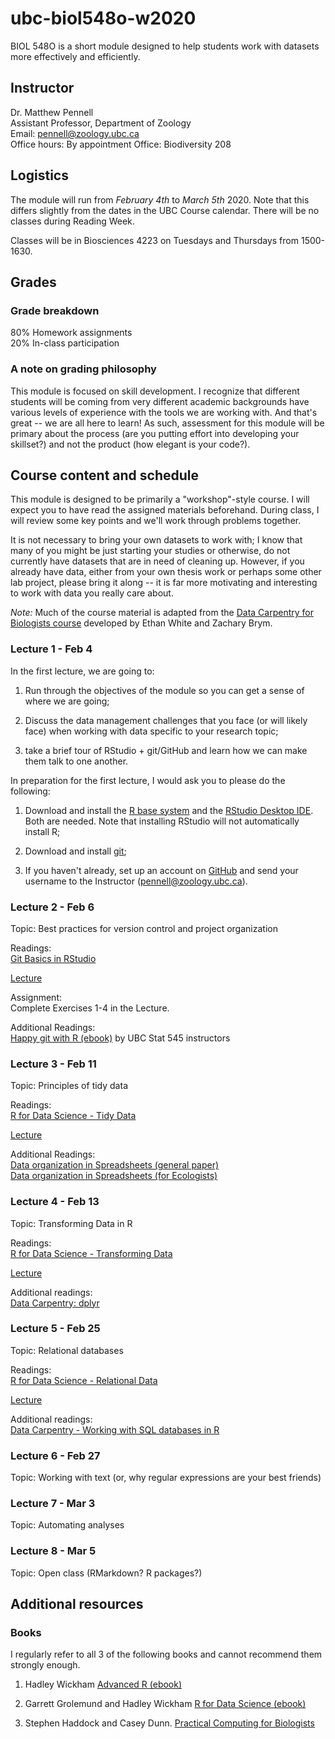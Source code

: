 # ubc-biol548o-w2020

BIOL 548O is a short module designed to help students work with datasets more effectively and efficiently. 


## Instructor

Dr. Matthew Pennell   
Assistant Professor, Department of Zoology   
Email: pennell@zoology.ubc.ca   
Office hours: By appointment
Office: Biodiversity 208


## Logistics

The module will run from *February 4th* to *March 5th* 2020. Note that this differs slightly from the dates in the UBC Course calendar. There will be no classes during Reading Week.

Classes will be in Biosciences 4223 on Tuesdays and Thursdays from 1500-1630.


## Grades

### Grade breakdown

80% Homework assignments   
20% In-class participation

### A note on grading philosophy
This module is focused on skill development. I recognize that different students will be coming from very different academic backgrounds have various levels of experience with the tools we are working with. And that's great -- we are all here to learn! As such, assessment for this module will be primary about the process (are you putting effort into developing your skillset?) and not the product (how elegant is your code?). 


## Course content and schedule

This module is designed to be primarily a "workshop"-style course. I will expect you to have read the assigned materials beforehand. During class, I will review some key points and we'll work through problems together.

It is not necessary to bring your own datasets to work with; I know that many of you might be just starting your studies or otherwise, do not currently have datasets that are in need of cleaning up. However, if you already have data, either from your own thesis work or perhaps some other lab project, please bring it along -- it is far more motivating and interesting to work with data you really care about. 

*Note:* Much of the course material is adapted from the [Data Carpentry for Biologists course](https://datacarpentry.org/semester-biology/) developed by Ethan White and Zachary Brym.

### Lecture 1 - Feb 4

In the first lecture, we are going to:

1. Run through the objectives of the module so you can get a sense of where we are going;

2. Discuss the data management challenges that you face (or will likely face) when working with data specific to your research topic;

3. take a brief tour of RStudio + git/GitHub and learn how we can make them talk to one another. 

In preparation for the first lecture, I would ask you to please do the following:

1. Download and install the [R base system](https://www.r-project.org/) and the [RStudio Desktop IDE](https://rstudio.com/products/rstudio/). Both are needed. Note that installing RStudio will not automatically install R;

2. Download and install [git](https://git-scm.com/downloads);

3. If you haven't already, set up an account on [GitHub](https://github.com/) and send your username to the Instructor (pennell@zoology.ubc.ca).

### Lecture 2 - Feb 6

Topic: Best practices for version control and project organization

Readings:    
[Git Basics in RStudio](https://nicercode.github.io/git/rstudio.html)

[Lecture](https://github.com/mwpennell/ubc-biol548o-w2020/blob/master/lectures/lecture2-versioncontrol.md)

Assignment:   
Complete Exercises 1-4 in the Lecture. 

Additional Readings:   
[Happy git with R (ebook)](https://happygitwithr.com/) by UBC Stat 545 instructors


### Lecture 3 - Feb 11

Topic: Principles of tidy data

Readings:   
[R for Data Science - Tidy Data](https://r4ds.had.co.nz/tidy-data.html)

[Lecture](https://github.com/mwpennell/ubc-biol548o-w2020/blob/master/lectures/lecture3-tidydata.md)

Additional Readings:  
[Data organization in Spreadsheets (general paper)](https://github.com/mwpennell/blob/master/pdfs/Data_Organization_in_Spreadsheets.pdf)   
[Data organization in Spreadsheets (for Ecologists)](https://datacarpentry.org/spreadsheet-ecology-lesson/04-quality-control/)

### Lecture 4 - Feb 13

Topic: Transforming Data in R

Readings:   
[R for Data Science - Transforming  Data](https://r4ds.had.co.nz/transform.html)

[Lecture](https://github.com/mwpennell/ubc-biol548o-w2020/blob/master/lectures/lecture4-dplyr.md)

Additional readings:   
[Data Carpentry: dplyr](https://datacarpentry.org/R-ecology-lesson/03-dplyr.html)

### Lecture 5 - Feb 25

Topic: Relational databases

Readings:    
[R for Data Science - Relational Data](https://r4ds.had.co.nz/relational-data.html)

[Lecture](https://github.com/mwpennell/ubc-biol548o-w2020/blob/master/lectures/lecture5-relationaldata.md)

Additional readings:   
[Data Carpentry - Working with SQL databases in R](https://datacarpentry.org/R-ecology-lesson/05-r-and-databases.html)

### Lecture 6 - Feb 27

Topic: Working with text (or, why regular expressions are your best friends)

### Lecture 7 - Mar 3

Topic: Automating analyses 

### Lecture 8 - Mar 5

Topic: Open class (RMarkdown? R packages?)


## Additional resources

### Books
I regularly refer to all 3 of the following books and cannot recommend them strongly enough.

1. Hadley Wickham [Advanced R (ebook)](https://adv-r.hadley.nz/)

2. Garrett Grolemund and Hadley Wickham [R for Data Science (ebook)](https://r4ds.had.co.nz/)

3. Stephen Haddock and Casey Dunn. [Practical Computing for Biologists](http://practicalcomputing.org/)







